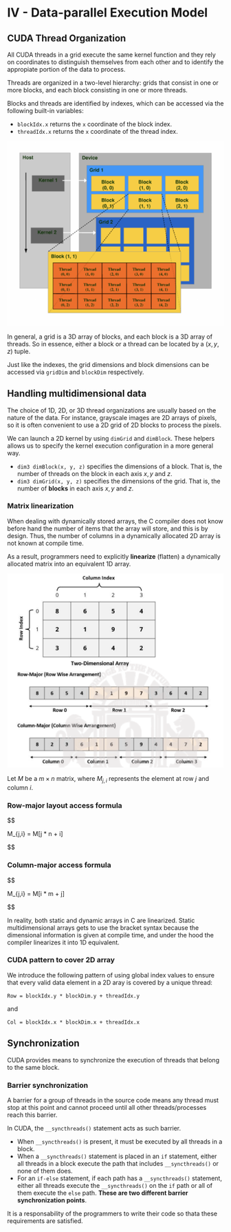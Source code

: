 # IV - Data-parallel Execution Model

## CUDA Thread Organization
All CUDA threads in a grid execute the same kernel function and they rely on coordinates to distinguish themselves from each other and to identify the appropiate portion of the data to process.

Threads are organized in a two-level hierarchy:  grids that consist in one or more blocks, and each block consisting in one or more threads.

Blocks and threads are identified by indexes, which can be accessed via the following built-in variables:
- `blockIdx.x` returns the `x` coordinate of the block index.
- `threadIdx.x` returns the `x` coordinate of the thread index.

<img title="thread org" alt="Alt text" src="thread-organization.png">

In general, a grid is a 3D array of blocks, and each block is a 3D array of threads. So in essence, either a block or a thread can be located by a $(x,y,z)$ tuple.

Just like the indexes, the grid dimensions and block dimensions can be accessed via `gridDim` and `blockDim` respectively.

## Handling multidimensional data
The choice of 1D, 2D, or 3D thread organizations are usually based on the nature of the data. For instance, grayscale images are 2D arrays of pixels, so it is often convenient to use a 2D grid of 2D blocks to process the pixels.

We can launch a 2D kernel by using `dimGrid` and `dimBlock`. These helpers allows us to specify the kernel execution configuration in a more general way.
- `dim3 dimBlock(x, y, z)` specifies the dimensions of a block. That is, the number of threads on the block in each axis $x, y$ and $z$.
- `dim3 dimGrid(x, y, z)` specifies the dimensions of the grid. That is, the number of **blocks** in each axis $x, y$ and $z$.

### Matrix linearization
When dealing with dynamically stored arrays, the C compiler does not know before hand the number of items that the array will store, and this is by design. Thus, the number of columns in a dynamically allocated 2D array is not known at compile time.

As a result, programmers need to explicitly **linearize** (flatten) a dynamically allocated matrix into an equivalent 1D array.

<img title="linearization" alt="Alt text" src="array-linearization.png">

Let $M$ be a $m \times n$ matrix, where $M_{j,i}$ represents the element at row $j$ and column $i$.

### Row-major layout access formula

$$

M_{j,i} = M[j * n + i]

$$

### Column-major access formula

$$

M_{j,i} = M[i * m + j]

$$

In reality, both static and dynamic arrays in C are linearized. Static multidimensional arrays gets to use the bracket syntax because the dimensional information is given at compile time, and under the hood the compiler linearizes it into 1D equivalent.

### CUDA pattern to cover 2D array
We introduce the following pattern of using global index values to ensure that every valid data element in a 2D aray is covered by a unique thread:
```
Row = blockIdx.y * blockDim.y + threadIdx.y
```
and
```
Col = blockIdx.x * blockDim.x + threadIdx.x
```
## Synchronization
CUDA provides means to synchronize the execution of threads that belong to the same block.

### Barrier synchronization
A barrier for a group of threads in the source code means any thread must stop at this point and cannot proceed until all other threads/processes reach this barrier.

In CUDA, the `__syncthreads()` statement acts as such barrier.
- When `__syncthreads()` is present, it must be executed by all threads in a block.
- When a `__syncthreads()` statement is placed in an `if` statement, either all threads in a block execute the path that includes `__syncthreads()` or none of them does.
- For an `if-else` statement, if each path has a `__syncthreads()` statement, either all threads execute the `__syncthreads()` on the `if` path or all of them execute the `else` path. **These are two different barrier synchronization points**.

It is a responsability of the programmers to write their code so thata these requirements are satisfied.


